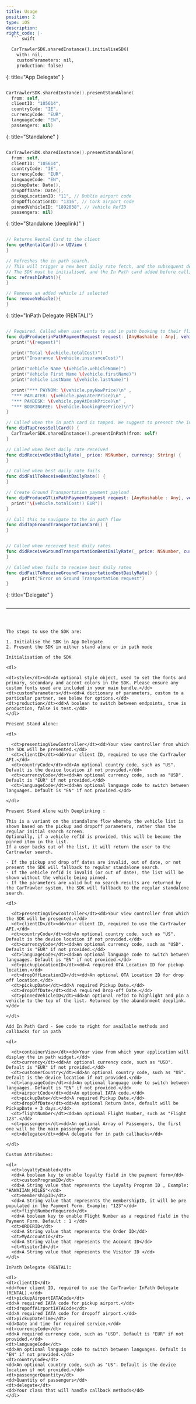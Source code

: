 ```yaml
---
title: Usage
position: 2
type: iOS
description:
right_code: |-
  ``` swift

  CarTrawlerSDK.sharedInstance().initialiseSDK(
    with: nil,
    customParameters: nil,
    production: false)

  ```
  {: title="App Delegate" }
  ``` swift

  CarTrawlerSDK.sharedInstance().presentStandAlone(
    from: self,
    clientID: "105614",
    countryCode: "IE",
    currencyCode: "EUR",
    languageCode: "EN",
    passengers: nil)

  ```
  {: title="Standalone" }

  ``` swift

  CarTrawlerSDK.sharedInstance().presentStandAlone(
    from: self,
    clientID: "105614",
    countryCode: "IE",
    currencyCode: "EUR",
    languageCode: "EN",
    pickupDate: Date(),
    dropOffDate: Date(),
    pickupLocationID: "11", // Dublin airport code
    dropOffLocationID: "1316", // Cork airport code
    pinnedVehicleID: "1892038", // Vehicle RefID
    passengers: nil)

   ```
   {: title="Standalone (deeplink)" }

  ``` swift

  // Returns Rental Card to the client
  func getRentalCard()-> UIView {
  }

  // Refreshes the in path search.
  // This will trigger a new best daily rate fetch, and the subsequent delegate callbacks
  // The SDK must be initialised, and the In Path card added before calling this method
  func refreshInPath(){
  }

  // Removes an added vehicle if selected
  func removeVehicle(){
  }

  ```

  {: title="InPath Delegate (RENTAL)"}
  ``` swift

  // Required. Called when user wants to add in path booking to their flight booking.
  func didProduce(inPathPaymentRequest request: [AnyHashable : Any], vehicle: CTInPathVehicle) {
    print("\(request)")

    print("Total \(vehicle.totalCost)")
    print("Insurance \(vehicle.insuranceCost)")

    print("Vehicle Name \(vehicle.vehicleName)")
    print("Vehicle First Name \(vehicle.firstName)")
    print("Vehicle LastName \(vehicle.lastName)")

    print("*** PAYNOW: \(vehicle.payNowPrice)\n" ,
    "*** PAYLATER: \(vehicle.payLaterPrice)\n" ,
    "*** PAYDESK: \(vehicle.payAtDeskPrice)\n" ,
    "*** BOOKINGFEE: \(vehicle.bookingFeePrice)\n")
  }

  // Called when the in path card is tapped. We suggest to present the in path flow at this time.
  func didTapCrossSellCard() {
    CarTrawlerSDK.sharedInstance().presentInPath(from: self)
  }

  // Called when best daily rate received
  func didReceiveBestDailyRate(_ price: NSNumber, currency: String) {
  }

  // Called when best daily rate fails
  func didFailToReceiveBestDailyRate() {
  }

  // Create Ground Transportation payment payload
  func didProduceGT(inPathPaymentRequest request: [AnyHashable : Any], vehicle: GTInPathVehicle) {
    print("\(vehicle.totalCost!) EUR"))
  }

  // Call this to navigate to the in path flow
  func didTapGroundTransportationCard() {  
  }


  // Called when received best daily rates
  func didReceiveGroundTransportationBestDailyRate(_ price: NSNumber, currency: String) {
  }

  // Called when fails to receive best daily rates
  func didFailToReceiveGroundTransportationBestDailyRate() {
        print("Error on Ground Transportation request")
  }

  ```

  {: title="Delegate" }
  ``` swift

   ```
---
```



The steps to use the SDK are:

1. Initialise the SDK in App Delegate
2. Present the SDK in either stand alone or in path mode

Initialisation of the SDK

<dl>

<dt>style</dt><dd>An optional style object, used to set the fonts and primary, secondary and accent colors in the SDK. Please ensure any custom fonts used are included in your main bundle.</dd>
<dt>customParameters</dt><dd>A dictionary of parameters, custom to a particular partner, see below for options.</dd>
<dt>production</dt><dd>A boolean to switch between endpoints, true is production, false is test.</dd>
</dl>

Present Stand Alone:

<dl>

  <dt>presentingViewController</dt><dd>Your view controller from which the SDK will be presented.</dd>
  <dt>clientID</dt><dd>Your client ID, required to use the CarTrawler API.</dd>
  <dt>countryCode</dt><dd>An optional country code, such as "US". Default is the device location if not provided.</dd>
  <dt>currencyCode</dt><dd>An optional currency code, such as "USD". Default is "EUR" if not provided.</dd>
  <dt>languageCode</dt><dd>An optional language code to switch between languages. Default is "EN" if not provided.</dd>

</dl>

Present Stand Alone with Deeplinking :

This is a variant on the standalone flow whereby the vehicle list is shown based on the pickup and dropoff parameters, rather than the regular initial search screen.
Optionally, if a vehicle refId is provided, this will be become the pinned item in the list.
If a user backs out of the list, it will return the user to the Cartrawler search.

- If the pickup and drop off dates are invalid, out of date, or not present the SDK will fallback to regular standalone search.
- If the vehicle refId is invalid (or out of date), the list will be shown without the vehicle being pinned.
- If the parameters are valid but no search results are returned by the CarTrawler system, the SDK will fallback to the regular standalone search.

<dl>

  <dt>presentingViewController</dt><dd>Your view controller from which the SDK will be presented.</dd>
  <dt>clientID</dt><dd>Your client ID, required to use the CarTrawler API.</dd>
  <dt>countryCode</dt><dd>An optional country code, such as "US". Default is the device location if not provided.</dd>
  <dt>currencyCode</dt><dd>An optional currency code, such as "USD". Default is "EUR" if not provided.</dd>
  <dt>languageCode</dt><dd>An optional language code to switch between languages. Default is "EN" if not provided.</dd>
  <dt>pickupLocationID</dt><dd>A required OTA Location ID for pickup location.</dd>
  <dt>dropOffLocationID</dt><dd>An optional OTA Location ID for drop off location.</dd>
  <dt>pickupDate</dt><dd>A required Pickup Date.</dd>
  <dt>dropOffDate</dt><dd>A required Drop-off Date.</dd>
  <dt>pinnedVehicleID</dt><dd>An optional refId to highlight and pin a vehicle to the top of the list. Returned by the abandonment deeplink.</dd>

</dl>

Add In Path Card - See code to right for available methods and callbacks for in path

<dl>

  <dt>containerView</dt><dd>Your view from which your application will display the in path widget.</dd>
  <dt>currency</dt><dd>An optional currency code, such as "USD". Default is "EUR" if not provided.</dd>
  <dt>customerCountry</dt><dd>An optional country code, such as "US". Default is the device location if not provided.</dd>
  <dt>languageCode</dt><dd>An optional language code to switch between languages. Default is "EN" if not provided.</dd>
  <dt>airportCode</dt><dd>An optional IATA code.</dd>
  <dt>pickupDate</dt><dd>A required Pickup Date.</dd>
  <dt>dropOffDate</dt><dd>An optional Return Date, default will be PickupDate + 3 days.</dd>
  <dt>flightNumber</dt><dd>An optional Flight Number, such as "Flight 123".</dd>
  <dt>passengers</dt><dd>An optional Array of Passengers, the first one will be the main passenger.</dd>
  <dt>delegate</dt><dd>A delegate for in path callbacks</dd>

</dl>

Custom Attributes:

<dl>
  <dt>loyaltyEnabled</dt>
  <dd>A boolean key to enable loyalty field in the payment form</dd>
  <dt>customProgramID</dt>
  <dd>A String value that represents the Loyalty Program ID , Example: "HAWAIIAN_MILES"</dd>
  <dt>membershipID</dt>
  <dd>A String value that represents the membershipID, it will be pre populated in the Payment Form. Example: "123"</dd>
  <dt>flightNumberRequired</dt>
  <dd>A boolean key to enable Flight Number as a required field in the Payment Form. Default : 1 </dd>
  <dt>ORDERID</dt>
  <dd>A String value that represents the Order ID</dd>
  <dt>MyAccountId</dt>
  <dd>A String value that represents the Account ID</dd>
  <dt>VisitorId</dt>
  <dd>A String value that represents the Visitor ID </dd>
</dl>

InPath Delegate (RENTAL):

<dl>
<dt>clientID</dt>
<dd>Your client ID, required to use the CarTrawler InPath Delegate (RENTAL).</dd>
<dt>pickupAirportIATACode</dt>
<dd>A required IATA code for pickup airport.</dd>
<dt>dropoffAirportIATACode</dt>
<dd>A required IATA code for dropoff airport.</dd>
<dt>pickupDateTime</dt>
<dd>Date and time for required service.</dd>
<dt>currencyCode</dt>
<dd>A required currency code, such as "USD". Default is "EUR" if not provided.</dd>
<dt>languageCode</dt>
<dd>An optional language code to switch between languages. Default is "EN" if not provided.</dd>
<dt>countryCode</dt>
<dd>An optional country code, such as "US". Default is the device location if not provided.</dd>
<dt>passengerQuantity</dt>
<dd>Quantity of passengers</dd>
<dt>delegate</dt>
<dd>Your class that will handle callback methods</dd>
</dl>
